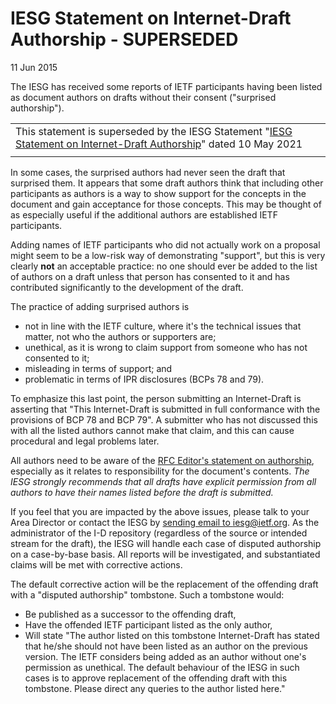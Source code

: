 IESG Statement on Internet-Draft Authorship - SUPERSEDED
========================================================

11 Jun 2015

The IESG has received some reports of IETF participants having been listed as document authors on drafts without their consent ("surprised authorship").



|  |
| --- |
| This statement is superseded by the IESG Statement "[IESG Statement on Internet-Draft Authorship](https://www.ietf.org/about/groups/iesg/statements/internet-draft-authorship/)" dated 10 May 2021 |
|  |

In some cases, the surprised authors had never seen the draft that surprised them. It appears that some draft authors think that including other participants as authors is a way to show support for the concepts in the document and gain acceptance for those concepts. This may be thought of as especially useful if the additional authors are established IETF participants. 

Adding names of IETF participants who did not actually work on a proposal might seem to be a low-risk way of demonstrating "support", but this is very clearly **not** an acceptable practice: no one should ever be added to the list of authors on a draft unless that person has consented to it and has contributed significantly to the development of the draft. 

The practice of adding surprised authors is 

* not in line with the IETF culture, where it's the technical issues that matter, not who the authors or supporters are;
* unethical, as it is wrong to claim support from someone who has not consented to it;
* misleading in terms of support; and
* problematic in terms of IPR disclosures (BCPs 78 and 79).

To emphasize this last point, the person submitting an Internet-Draft is asserting that "This Internet-Draft is submitted in full conformance with the provisions of BCP 78 and BCP 79". A submitter who has not discussed this with all the listed authors cannot make that claim, and this can cause procedural and legal problems later. 

All authors need to be aware of the [​RFC Editor's statement on authorship](http://www.rfc-editor.org/pipermail/rfc-interest/2015-May/008869.html), especially as it relates to responsibility for the document's contents. *The IESG strongly recommends that all drafts have explicit permission from all authors to have their names listed before the draft is submitted.*

If you feel that you are impacted by the above issues, please talk to your Area Director or contact the IESG by [​sending email to <iesg@ietf.org>](mailto:iesg@ietf.org). As the administrator of the I-D repository (regardless of the source or intended stream for the draft), the IESG will handle each case of disputed authorship on a case-by-base basis. All reports will be investigated, and substantiated claims will be met with corrective actions. 

The default corrective action will be the replacement of the offending draft with a "disputed authorship" tombstone. Such a tombstone would: 

* Be published as a successor to the offending draft,
* Have the offended IETF participant listed as the only author,
* Will state "The author listed on this tombstone Internet-Draft has stated that he/she should not have been listed as an author on the previous version. The IETF considers being added as an author without one's permission as unethical. The default behaviour of the IESG in such cases is to approve replacement of the offending draft with this tombstone. Please direct any queries to the author listed here."
